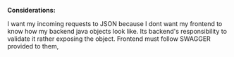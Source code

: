 **Considerations:**

I want my incoming requests to JSON because I dont want my frontend to know how my backend java objects look like. 
Its backend's responsibility to validate it rather exposing the object. Frontend must follow SWAGGER provided to them, 
